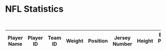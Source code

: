 <h1>NFL Statistics</h1>
<br>

<script>
  var requestOptions = {
    method: 'GET',
    redirect: 'follow'
  };

  fetch("https://tri3dev.duckdns.org/api/nfl", requestOptions)
    .then(response => response.json())
    .then(data => {
      const table = document.getElementById("sportsTable");
      const tbody = document.createElement("tbody");

      data.forEach(player => {
        const row = document.createElement("tr");

        for (const key in player) {
          const cell = document.createElement("td");
          cell.innerText = player[key];
          row.appendChild(cell);
        }

        tbody.appendChild(row);
      });

      table.appendChild(tbody);
    })
    .catch(error => console.log('error', error));

</script>


<table id="nflStats">
    <thead>
        <tr>
          <th onclick="sortTable('player name')">Player Name</th>
          <th onclick="sortTable('player id')">Player ID</th>
          <th onclick="sortTable('team id')">Team ID</th>
          <th onclick="sortTable('weight')">Weight</th>
          <th onclick="sortTable('position')">Position</th>
          <th onclick="sortTable('jersey number')">Jersey Number</th>
          <th onclick="sortTable('height')">Height</th>
          <th onclick="sortTable('espn player link')">ESPN Player Link</th>
    </thead>
 </table>
 
 <script>
    
    function sortTable(columnName) {
        const table = document.getElementById('nflStats');
        const rows = Array.from(table.tBodies[0].getElementsByTagName('tr'));
        const headerRow = table.getElementsByTagName('thead')[0].getElementsByTagName('tr')[0];
        const isAscending = !headerRow.classList.contains('asc');

        rows.sort((rowA, rowB) => {
            let cellA = rowA.querySelector(`td:nth-child(${getColumnIndex(columnName)})`).innerText;
            let cellB = rowB.querySelector(`td:nth-child(${getColumnIndex(columnName)})`).innerText;
            return isAscending ? cellA - cellB : cellB - cellA;
        });

        rows.forEach(row => table.tBodies[0].appendChild(row));
        headerRow.classList.toggle('asc');
       
    }

    
    function getColumnIndex(columnName) {
        const table = document.getElementById('nflStats');
        const headerRow = table.getElementsByTagName('thead')[0].getElementsByTagName('tr')[0];
        const headers = Array.from(headerRow.getElementsByTagName('th'));

        return headers.findIndex(header => header.innerText.toLowerCase() === columnName.toLowerCase()) + 1;
    }
</script>



            
            

